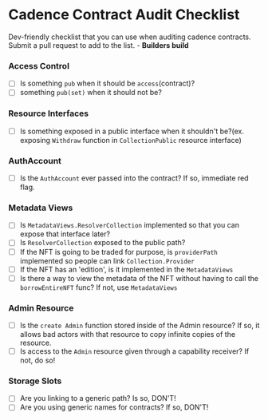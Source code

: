 # Cadence Contract Audit Checklist

  Dev-friendly checklist that you can use when auditing cadence contracts. Submit a pull request to add to the list. - **Builders build**

### Access Control
  - [ ] Is something `pub` when it should be `access`(contract)?
  - [ ] something `pub(set)` when it should not be?

### Resource Interfaces
 - [ ] Is something exposed in a public interface when it shouldn't be?(ex. exposing `Withdraw` function in `CollectionPublic` resource interface)

### AuthAccount
 - [ ] Is the `AuthAccount` ever passed into the contract? If so, immediate red flag.

### Metadata Views
 - [ ] Is `MetadataViews.ResolverCollection` implemented so that you can expose that interface later?
 - [ ] Is `ResolverCollection` exposed to the public path?
 - [ ] If the NFT is going to be traded for purpose, is `providerPath` implemented so people can link `Collection.Provider`
 - [ ] If the NFT has an 'edition', is it implemented in the `MetadataViews`
 - [ ] Is there a way to view the metadata of the NFT without having to call the `borrowEntireNFT` func? If not, use `MetadataViews`

### Admin Resource
 - [ ] Is the `create Admin` function stored inside of the Admin resource? If so, it allows bad actors with that resource to copy infinite copies of the resource.
 - [ ] Is access to the `Admin` resource given through a capability receiver? If not, do so!
 
### Storage Slots

 - [ ] Are you linking to a generic path? Is so, DON'T!
 - [ ] Are you using generic names for contracts? If so, DON'T!
